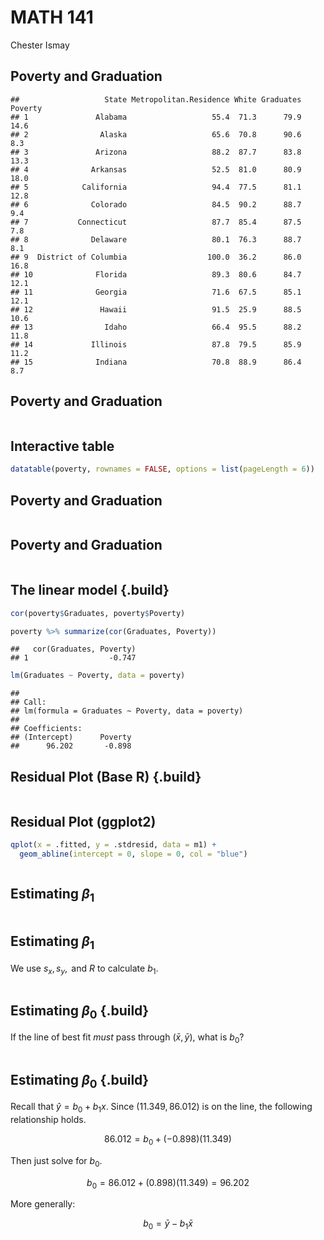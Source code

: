 # MATH 141
Chester Ismay  



## Poverty and Graduation

<!--
![](http://www.carleton.edu/departments/educ/vote/pictures/icons/DropoutIcon.jpg)
-->


```
##                   State Metropolitan.Residence White Graduates Poverty
## 1               Alabama                   55.4  71.3      79.9    14.6
## 2                Alaska                   65.6  70.8      90.6     8.3
## 3               Arizona                   88.2  87.7      83.8    13.3
## 4              Arkansas                   52.5  81.0      80.9    18.0
## 5            California                   94.4  77.5      81.1    12.8
## 6              Colorado                   84.5  90.2      88.7     9.4
## 7           Connecticut                   87.7  85.4      87.5     7.8
## 8              Delaware                   80.1  76.3      88.7     8.1
## 9  District of Columbia                  100.0  36.2      86.0    16.8
## 10              Florida                   89.3  80.6      84.7    12.1
## 11              Georgia                   71.6  67.5      85.1    12.1
## 12               Hawaii                   91.5  25.9      88.5    10.6
## 13                Idaho                   66.4  95.5      88.2    11.8
## 14             Illinois                   87.8  79.5      85.9    11.2
## 15              Indiana                   70.8  88.9      86.4     8.7
```


## Poverty and Graduation

<img src="11A_files/figure-html/unnamed-chunk-2-1.png" title="" alt="" style="display: block; margin: auto;" />

## Interactive table


```r
datatable(poverty, rownames = FALSE, options = list(pageLength = 6))
```

<!--html_preserve--><div id="htmlwidget-3328" style="width:100%;height:auto;" class="datatables html-widget"></div>
<script type="application/json" data-for="htmlwidget-3328">{"x":{"data":[["Alabama","Alaska","Arizona","Arkansas","California","Colorado","Connecticut","Delaware","District of Columbia","Florida","Georgia","Hawaii","Idaho","Illinois","Indiana","Iowa","Kansas","Kentucky","Louisiana","Maine","Maryland","Massachusetts","Michigan","Minnesota","Mississippi","Missouri","Montana","Nebraska","Nevada","New Hampshire","New Jersey","New Mexico","New York","North Carolina","North Dakota","Ohio","Oklahoma","Oregon","Pennsylvania","Rhode Island","South Carolina","South Dakota","Tennessee","Texas","Utah","Vermont","Virginia","Washington","West Virginia","Wisconsin","Wyoming"],[55.4,65.6,88.2,52.5,94.4,84.5,87.7,80.1,100,89.3,71.6,91.5,66.4,87.8,70.8,61.1,71.4,55.8,72.6,40.2,86.1,91.4,74.7,70.9,48.8,69.4,54.1,69.8,91.5,59.3,94.4,75,87.5,60.2,55.9,77.4,65.3,78.7,77.1,90.9,60.5,51.9,63.6,82.5,88.2,38.2,73,82,46.1,68.3,65.1],[71.3,70.8,87.7,81,77.5,90.2,85.4,76.3,36.2,80.6,67.5,25.9,95.5,79.5,88.9,94.9,89.3,90.3,64.2,97.1,65.6,87.2,81.5,90.2,61.2,85.3,90.9,92.1,84.1,96.3,77.3,84.9,73.6,74.1,92.5,85.4,78.4,90.8,86.4,89.2,67.7,88.8,80.8,83.6,93.6,96.9,73.9,85.5,95,90.1,94.7],[79.9,90.6,83.8,80.9,81.1,88.7,87.5,88.7,86,84.7,85.1,88.5,88.2,85.9,86.4,89.7,88.6,82.8,79.8,86.6,87.6,87.1,87.6,91.6,81.2,88.3,90.1,90.8,85.6,92.1,86.2,81.7,84.2,81.4,89.7,87.2,85.7,86.9,86,81,80.8,88.7,81,77.2,89.4,88.9,87.8,89.1,78.7,88.6,90.9],[14.6,8.3,13.3,18,12.8,9.4,7.8,8.1,16.8,12.1,12.1,10.6,11.8,11.2,8.7,8.3,9.4,13.1,17,11.3,7.3,9.6,10.3,6.5,17.6,9.6,13.7,9.5,8.3,5.6,7.8,17.8,14,13.1,11.9,10.1,14.7,11.2,9.2,10.3,13.5,10.2,14.2,15.3,9.3,9.9,8.7,10.8,16,8.6,9.5]],"container":"<table class=\"display\">\n  <thead>\n    <tr>\n      <th>State\u003c/th>\n      <th>Metropolitan.Residence\u003c/th>\n      <th>White\u003c/th>\n      <th>Graduates\u003c/th>\n      <th>Poverty\u003c/th>\n    \u003c/tr>\n  \u003c/thead>\n\u003c/table>","options":{"pageLength":6,"columnDefs":[{"className":"dt-right","targets":[1,2,3,4]}],"order":[],"autoWidth":false,"orderClasses":false,"lengthMenu":[6,10,25,50,100]},"callback":null,"filter":"none"},"evals":[],"jsHooks":[]}</script><!--/html_preserve-->


## Poverty and Graduation

<img src="11A_files/figure-html/unnamed-chunk-4-1.png" title="" alt="" style="display: block; margin: auto;" />


## Poverty and Graduation

<img src="11A_files/figure-html/unnamed-chunk-5-1.png" title="" alt="" style="display: block; margin: auto;" />


## The linear model {.build}


```r
cor(poverty$Graduates, poverty$Poverty)
```


```r
poverty %>% summarize(cor(Graduates, Poverty))
```

```
##   cor(Graduates, Poverty)
## 1                  -0.747
```

```r
lm(Graduates ~ Poverty, data = poverty)
```

```
## 
## Call:
## lm(formula = Graduates ~ Poverty, data = poverty)
## 
## Coefficients:
## (Intercept)      Poverty  
##      96.202       -0.898
```


## Residual Plot (Base R) {.build}

<img src="11A_files/figure-html/unnamed-chunk-8-1.png" title="" alt="" style="display: block; margin: auto;" />

## Residual Plot (ggplot2) 


```r
qplot(x = .fitted, y = .stdresid, data = m1) + 
  geom_abline(intercept = 0, slope = 0, col = "blue")
```

<img src="11A_files/figure-html/unnamed-chunk-9-1.png" title="" alt="" style="display: block; margin: auto;" />

<!--
## 
<center>
<img src="../figs/id-the-slr.png" width = 850>
</center>


## 
<center>
<img src="../figs/res-plots1.png" width = 850>
</center>
-->

## Estimating $\beta_1$

<img src="11A_files/figure-html/find-b1-1.png" title="" alt="" style="display: block; margin: auto;" />

## Estimating $\beta_1$

We use $s_x, s_y, \textrm{ and } R$ to calculate $b_1$.

<img src="11A_files/figure-html/find-b1-2-1.png" title="" alt="" style="display: block; margin: auto;" />


## Estimating $\beta_0$ {.build}

If the line of best fit *must* pass through $(\bar{x}, \bar{y})$, what is $b_0$?


<img src="11A_files/figure-html/find-b02-1.png" title="" alt="" style="display: block; margin: auto;" />

## Estimating $\beta_0$ {.build}

Recall that $\hat{y} = b_0 + b_1 x$. Since $(11.349, 86.012)$ is on the line, the following relationship holds.

$$ 86.012 = b_0 + (-0.898) (11.349) $$

Then just solve for $b_0$.

$$ b_0 = 86.012 + (0.898) (11.349) = 96.202$$

More generally:

$$ b_0 = \bar{y} - b_1 \bar{x} $$

